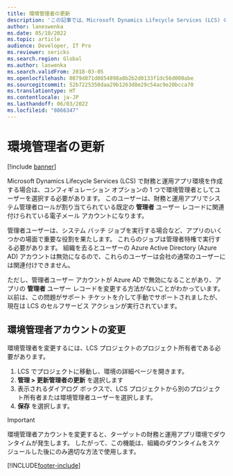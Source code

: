 ```yaml
---
title: 環境管理者の更新
description: 'この記事では、Microsoft Dynamics Lifecycle Services (LCS) の財務と運用アプリ環境で環境管理者を変更する方法について説明します。 '
author: laneswenka
ms.date: 05/10/2022
ms.topic: article
audience: Developer, IT Pro
ms.reviewer: sericks
ms.search.region: Global
ms.author: laswenka
ms.search.validFrom: 2018-03-05
ms.openlocfilehash: 0879d871d0854898a8b2b2d0133f1dc56d008abe
ms.sourcegitcommit: 52b7225350daa29b1263d8e29c54ac9e20bcca70
ms.translationtype: HT
ms.contentlocale: ja-JP
ms.lasthandoff: 06/03/2022
ms.locfileid: "8866347"
---
```

# <a name="update-the-environment-administrator"></a>環境管理者の更新

[!include [banner](../includes/banner.md)]

Microsoft Dynamics Lifecycle Services (LCS) で財務と運用アプリ環境を作成する場合は、コンフィギュレーション オプションの 1 つで環境管理者としてユーザーを選択する必要があります。 このユーザーは、財務と運用アプリでシステム管理者ロールが割り当てられている既定の **管理者** ユーザー レコードに関連付けられている電子メール アカウントになります。

管理者ユーザーは、システム バッチ ジョブを実行する場合など、アプリのいくつかの場面で重要な役割を果たします。 これらのジョブは管理者特権で実行する必要があります。 組織を去るとユーザーの Azure Active Directory (Azure AD) アカウントは無効になるので、これらのユーザーは会社の通常のユーザーには関連付けできません。

ただし、管理者ユーザー アカウントが Azure AD で無効になることがあり、アプリの **管理者** ユーザー レコードを変更する方法がないことがわかっています。 以前は、この問題がサポート チケットを介して手動でサポートされましたが、現在は LCS のセルフサービス アクションが実行されています。

## <a name="change-the-environment-administrator-account"></a>環境管理者アカウントの変更

環境管理者を変更するには、LCS プロジェクトのプロジェクト所有者である必要があります。

1. LCS でプロジェクトに移動し、環境の詳細ページを開きます。
2. **管理 \> 更新管理者の更新** を選択します
3. 表示されるダイアログ ボックスで、LCS プロジェクトから別のプロジェクト所有者または環境管理者ユーザーを選択します。
4. **保存** を選択します。

> [!IMPORTANT]
> 環境管理者アカウントを変更すると、ターゲットの財務と運用アプリ環境でダウンタイムが発生します。 したがって、この機能は、組織のダウンタイムをスケジュールした後にのみ適切な方法で使用します。

[!INCLUDE[footer-include](../../../includes/footer-banner.md)]

